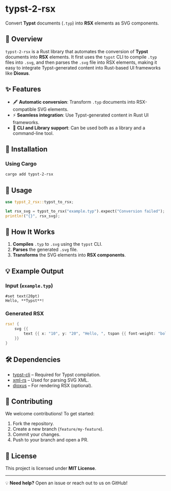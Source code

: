 # typst-2-rsx

Convert **Typst** documents (`.typ`) into **RSX** elements as SVG components.

## 📌 Overview

`typst-2-rsx` is a Rust library that automates the conversion of **Typst** documents into **RSX** elements. It first uses the `typst` CLI to compile `.typ` files into `.svg`, and then parses the `.svg` file into RSX elements, making it easy to integrate Typst-generated content into Rust-based UI frameworks like **Dioxus**.

## ✨ Features

- 🖋 **Automatic conversion**: Transform `.typ` documents into RSX-compatible SVG elements.
- ⚡ **Seamless integration**: Use Typst-generated content in Rust UI frameworks.
- 🔄 **CLI and Library support**: Can be used both as a library and a command-line tool.

## 🚀 Installation

### Using Cargo

```sh
cargo add typst-2-rsx
```

## 📖 Usage

```rust
use typst_2_rsx::typst_to_rsx;

let rsx_svg = typst_to_rsx("example.typ").expect("Conversion failed");
println!("{}", rsx_svg);
```

## 🔧 How It Works

1. **Compiles** `.typ` to `.svg` using the `typst` CLI.
2. **Parses** the generated `.svg` file.
3. **Transforms** the SVG elements into **RSX components**.

## 💡 Example Output

### **Input (`example.typ`)**

```typst
#set text(20pt)
Hello, **Typst**!
```

### **Generated RSX**

```rust
rsx! {
    svg {{
        text {{ x: "10", y: "20", "Hello, ", tspan {{ font-weight: "bold", "Typst!" }} }}
    }}
}
```

## 🛠 Dependencies

- [typst-cli](https://github.com/typst/typst) – Required for Typst compilation.
- [xml-rs](https://crates.io/crates/xml-rs) – Used for parsing SVG XML.
- [dioxus](https://dioxuslabs.com/) – For rendering RSX (optional).

## 🤝 Contributing

We welcome contributions! To get started:

1. Fork the repository.
2. Create a new branch (`feature/my-feature`).
3. Commit your changes.
4. Push to your branch and open a PR.

## 📜 License

This project is licensed under **MIT License**.

---

💡 **Need help?** Open an issue or reach out to us on GitHub!
